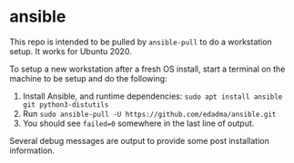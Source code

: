 # ansible
This repo is intended to be pulled by `ansible-pull` to do a workstation setup. It works for Ubuntu 2020.

To setup a new workstation after a fresh OS install, start a terminal on the machine to be setup and do the following:

1) Install Ansible, and runtime dependencies: `sudo apt install ansible git python3-distutils`
2) Run `sudo ansible-pull -U https://github.com/edadma/ansible.git`
3) You should see `failed=0` somewhere in the last line of output.

Several debug messages are output to provide some post installation information.
